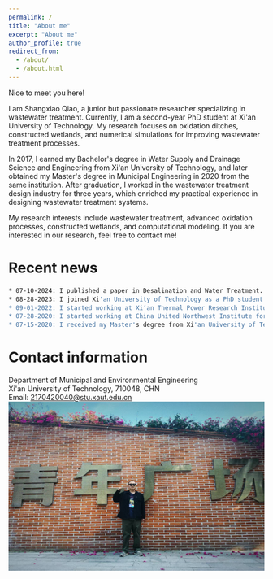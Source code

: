 ```yaml
---
permalink: /
title: "About me"
excerpt: "About me"
author_profile: true
redirect_from: 
  - /about/
  - /about.html
---
```


Nice to meet you here!

I am Shangxiao Qiao, a junior but passionate researcher specializing in wastewater treatment. Currently, I am a second-year PhD student at Xi'an University of Technology. My research focuses on oxidation ditches, constructed wetlands, and numerical simulations for improving wastewater treatment processes.

In 2017, I earned my Bachelor's degree in Water Supply and Drainage Science and Engineering from Xi'an University of Technology, and later obtained my Master's degree in Municipal Engineering in 2020 from the same institution. After graduation, I worked in the wastewater treatment design industry for three years, which enriched my practical experience in designing wastewater treatment systems.

My research interests include wastewater treatment, advanced oxidation processes, constructed wetlands, and computational modeling. If you are interested in our research, feel free to contact me!

<!--- 
<h2>I am currently on the job market.</h2>
--->

Recent news
======

```bash
* 07-10-2024: I published a paper in Desalination and Water Treatment.
* 08-28-2023: I joined Xi'an University of Technology as a PhD student.
* 09-01-2022: I started working at Xi’an Thermal Power Research Institute Co., Ltd.
* 07-28-2020: I started working at China United Northwest Institute for Engineering Design & Research Co., Ltd.
* 07-15-2020: I received my Master's degree from Xi'an University of Technology.
```

Contact information
======
Department of Municipal and Environmental Engineering <br>
Xi'an University of Technology, 710048, CHN <br>
Email: 2170420040@stu.xaut.edu.cn
<a>
<img src="/images/WechatIMG1.jpg" alt="Trulli" width="700" height="333">
</a>


<body> 
<p style="text-align:left">
<script type="text/javascript" id="clustrmaps" src="//cdn.clustrmaps.com/map_v2.js?cl=ffffff&w=70&t=n&d=gJFHiN0kuh2VoYoh3GoQCltCfsr03nsanhtTVTdVs0M&co=ffffff&ct=ffffff&cmn=ffffff&cmo=ffffff"></script>
 </p>
</body>










<!---
Quick link
======
[My PhD defense slides](https://xuxiaojian.github.io/files/defense.pdf)

--->


<!--- 
Before I came to WashU, I got my B.Eng. degree from University of Electronic Science and Technology of China (UESTC) in 2014 and then was recommend as an exam-free student to the graduate school of UESTC and later got my M.S. degree there in 2017. Back then, I majored in communication and information engineering and did most of my research in wireless and computer network engineering. It was a very helpful and interesting journey and I always appreciate what I have learned in that field. Besides, UESTC is located in Chengdu, a city full of good food. I enjoied my seven years there a lot!
I am always attracted by the beauty of mathematical analysis and I feel so lucky to be able to join the CIG group after I came to WashU. CIG is a pretty cool place and I learned a lot here from my advisor and groupmates. My research of interests includes computational imaging, optimization theory,computer vision and machine learning. Feel free to follow us if you think our research is interesting!
--->

<!--- 
Xiaojian Xu received the B.Eng. degree in communication and information engineering in 2014, and the M,S. degree in communication and information system in 2017 from University of Electronic Science and Technology of China, Chengdu, China. She is currently working toward the Ph.D. degree with the Computational Imaging Group in Washington University in St. Louis, St. Louis, MO, USA. Her research interests include computational imaging, machine learning, deep learning, and optimization. 

Nice to meet you here!
I am Xiaojian Xu, a junior but passionate researcher working on computational imaging! I am currently a postdoc student in the EECS department working with [Prof. Jeffery Fessler]( https://web.eecs.umich.edu/~fessler/) at University of Michigan.

Here is a brief introduction about my background: I got my PhD degree in Computer Science from Washington University in St. Louis (WashU) in 2022, where I had the fortune to work with [Prof. Ulugbek Kamilov](https://engineering.wustl.edu/faculty/Ulugbek-Kamilov.html) in the Computational Imaging Group (CIG). Before I came to WashU, I got my B.Eng. degree in Communication and Information Engineering from University of Electronic Science and Technology of China (UESTC) in 2014 and then was recommend as an exam-free student to the graduate school and got my M.S. degree in Communication and Information Systems there in 2017. 

My research interests include computational imaging, inverse problems, optimization theory, computer vision and deep learning. Please feel free to contact me if you are interested in our research or would like to have a casual chat! 

--->


